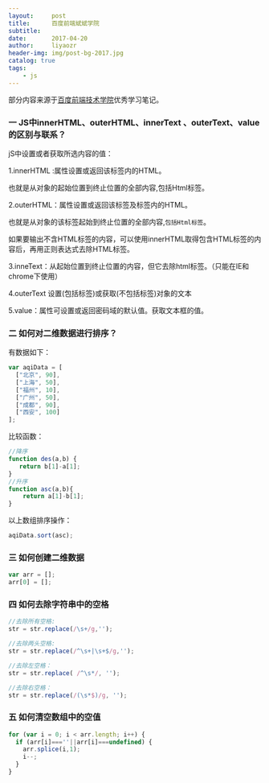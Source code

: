 ```yaml
---
layout:     post 
title:      百度前端斌斌学院
subtitle:   
date:       2017-04-20
author:     liyaozr
header-img: img/post-bg-2017.jpg
catalog: true
tags: 
    - js
---
```


部分内容来源于[百度前端技术学院](http://ife.baidu.com/)优秀学习笔记。

### 一 JS中innerHTML、outerHTML、innerText 、outerText、value的区别与联系？

jS中设置或者获取所选内容的值：

1.innerHTML :属性设置或返回该标签内的HTML。

也就是从对象的起始位置到终止位置的全部内容,包括Html标签。

2.outerHTML：属性设置或返回该标签及标签内的HTML。

也就是从对象的该标签起始到终止位置的全部内容,`包括Html标签`。

如果要输出不含HTML标签的内容，可以使用innerHTML取得包含HTML标签的内容后，再用正则表达式去除HTML标签。

3.inneText：从起始位置到终止位置的内容，但它去除html标签。（只能在IE和chrome下使用）

4.outerText 设置(包括标签)或获取(不包括标签)对象的文本

5.value：属性可设置或返回密码域的默认值。获取文本框的值。

### 二 如何对二维数据进行排序？

有数据如下：
```javascript
var aqiData = [
  ["北京", 90],
  ["上海", 50],
  ["福州", 10],
  ["广州", 50],
  ["成都", 90],
  ["西安", 100]
];
```

比较函数：
```javascript
//降序
function des(a,b) {
   return b[1]-a[1];
}
//升序
function asc(a,b){
    return a[1]-b[1];
}
```
以上数组排序操作：
```javascript
aqiData.sort(asc);
```

### 三 如何创建二维数据
```javascript
var arr = [];
arr[0] = [];
```

### 四 如何去除字符串中的空格
```javascript
//去除所有空格:   
str = str.replace(/\s+/g,'');

//去除两头空格:   
str = str.replace(/^\s+|\s+$/g,'');

//去除左空格：
str = str.replace( /^\s*/, '');

//去除右空格：
str = str.replace(/(\s*$)/g, '');
```

### 五 如何清空数组中的空值
```javascript
for (var i = 0; i < arr.length; i++) {
  if (arr[i]===''||arr[i]===undefined) {
    arr.splice(i,1);
    i--;
  }
}
```


